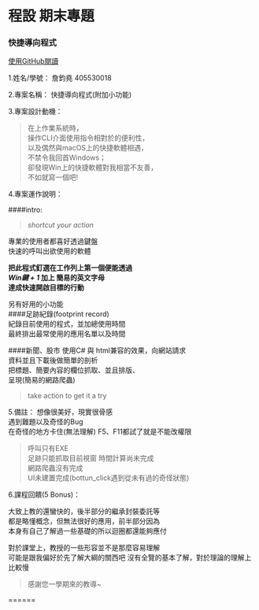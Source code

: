 # 程設 期末專題
### 快捷導向程式
[使用GitHub閱讀](https://goo.gl/HN5aEA)
<!-- https://github.com/chun-yao/md-try/blob/master/README.md -->

1.姓名/學號： 詹鈞堯 405530018  

2.專案名稱： 快捷導向程式(附加小功能)  

3.專案設計動機：  
> 在上作業系統時，  
> 操作CLI介面使用指令相對於的便利性，  
> 以及偶然與macOS上的快捷軟體相遇，  
> 不禁令我回首Windows；  
> 卻發現Win上的快捷軟體對我相當不友善，  
> 不如就寫一個吧!

4.專案運作說明：  

####intro:  
>  *shortcut your action* 

專業的使用者都喜好透過鍵盤  
快速的呼叫出欲使用的軟體    

**把此程式釘選在工作列上第一個便能透過**  
***Win鍵 + 1* 加上 簡易的英文字母**  
**達成快速開啟目標的行動**  

另有好用的小功能  
####足跡紀錄(footprint record)  
紀錄目前使用的程式，並加總使用時間  
最終排出最常使用的應用名單以及時間  

####新聞、股市 
使用C# 與 html兼容的效果，向網站請求    
資料並且下載後做簡單的剖析  
把標題、簡要內容的欄位抓取、並且排版、  
呈現(簡易的網路爬蟲)  

> take action to get it a try  

5.備註： 
想像很美好，現實很骨感  
遇到難題以及奇怪的Bug  
在奇怪的地方卡住(無法理解) 
F5、F11都試了就是不能改權限  
  
> 呼叫只有EXE  
> 足跡只能抓取目前視窗 時間計算尚未完成  
> 網路爬蟲沒有完成  
> UI未建置完成(bottun_click遇到從未有過的奇怪狀態)


6.課程回饋(5 Bonus)：  

 大致上教的還蠻快的，後半部分的繼承封裝委託等  
都是略懂概念，但無法很好的應用，前半部分因為  
本身有自己了解過一些基礎的所以迴圈都還能夠應付  

對於課堂上，教授的一些形容並不是那麼容易理解  
可能是跟我偏好於先了解大綱的關西吧 
沒有全覽的基本了解，對於理論的理解上比較慢   
>  感謝您一學期來的教導~

======
